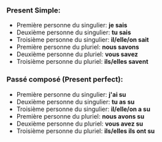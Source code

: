 ### Present Simple:
- Première personne du singulier: **je sais**
- Deuxième personne du singulier: **tu sais**
- Troisième personne du singulier: **il/elle/on sait**
- Première personne du pluriel: **nous savons**
- Deuxième personne du pluriel: **vous savez**
- Troisième personne du pluriel: **ils/elles savent**

### Passé composé (Present perfect):
- Première personne du singulier: **j'ai su**
- Deuxième personne du singulier: **tu as su**
- Troisième personne du singulier: **il/elle/on a su**
- Première personne du pluriel: **nous avons su**
- Deuxième personne du pluriel: **vous avez su**
- Troisième personne du pluriel: **ils/elles ils ont su**
